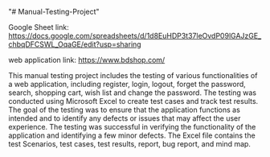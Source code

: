 "# Manual-Testing-Project" 

Google Sheet link: https://docs.google.com/spreadsheets/d/1d8EuHDP3t37leOvdP09lGAJzGE_chbqDFCSWL_OqaGE/edit?usp=sharing

web application link: https://www.bdshop.com/

This manual testing project includes the testing of various functionalities of a web application, including register, login, logout, forget the password, search, shopping cart, wish list and change the password. The testing was conducted using Microsoft Excel to create test cases and track test results. The goal of the testing was to ensure that the application functions as intended and to identify any defects or issues that may affect the user experience. The testing was successful in verifying the functionality of the application and identifying a few minor defects. The Excel file contains the test Scenarios, test cases, test results, report, bug report, and mind map.
